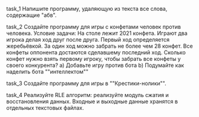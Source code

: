 task_1  Напишите программу, удаляющую из текста все слова, содержащие "абв".

task_2  Создайте программу для игры с конфетами человек против человека.
Условие задачи: На столе лежит 2021 конфета. Играют два игрока делая ход друг после друга. 
Первый ход определяется жеребьёвкой. За один ход можно забрать не более чем 28 конфет. 
Все конфеты оппонента достаются сделавшему последний ход. Сколько конфет нужно взять первому
игроку, чтобы забрать все конфеты у своего конкурента?
a) Добавьте игру против бота
b) Подумайте как наделить бота ""интеллектом""

task_3  Создайте программу для игры в ""Крестики-нолики"".

task_4  Реализуйте RLE алгоритм: реализуйте модуль сжатия и восстановления данных. Входные и выходные данные хранятся в отдельных текстовых файлах.
